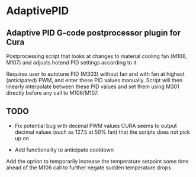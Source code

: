 # AdaptivePID
## Adaptive PID G-code postprocessor plugin for Cura

Postprocessing script that looks at changes to material cooling fan (M106, M107) and adjusts hotend PID settings according to it.

Requires user to autotune PID (M303) without fan and with fan at highest (anticipated) PWM, and enter these PID values manually.
Script will then linearly interpolate between these PID values and set them using M301 directly before any call to M106/M107.

## TODO

* Fix potential bug with decimal PWM values
CURA seems to output decimal values (such as 127.5 at 50% fan) that the scripts does not pick up on

* Add functionality to anticipate cooldown

Add the option to temporarily increase the temperature setpoint some time ahead of the M106 call to further negate sudden temperature drops